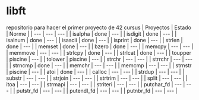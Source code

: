 # libft
repositorio para hacer el primer proyecto de 42 cursus
| Proyectos | Estado | Norme |
| ---       | ---    | --- |
| isalpha | done | --- |
| isdigit | done | --- |
| isalnum | done | --- |
| isascii | done | --- |
| isprint | done | --- |
| strlen | done | --- |
| memset | done | --- |
| bzero | done | --- |
| memcpy | --- | --- |
| memmove | --- | --- |
| strlcpy | done | --- |
| strlcat | done | --- |
| toupper | piscine | --- |
| tolower | piscine | --- |
| strchr | --- | --- |
| strrchr | --- | --- |
| strncmp | done | --- |
| memchr | --- | --- |
| memcmp | --- | --- |
| strnstr | piscine | --- |
| atoi | done | --- |
| calloc | --- | --- |
| strdup | --- | --- |
| substr | --- | --- |
| strjoin | --- | --- |
| strtrim | --- | --- |
| split | --- | --- |
| itoa | --- | --- |
| strmapi | --- | --- |
| striteri | --- | --- |
| putchar_fd | --- | --- |
| putstr_fd | --- | --- |
| putendl_fd | --- | --- |
| putnbr_fd | --- | --- |
